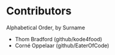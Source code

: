 # Contributors
Alphabetical Order, by Surname

 * Thom Bradford (github/kode4food)
 * Corné Oppelaar (github/EaterOfCode)
